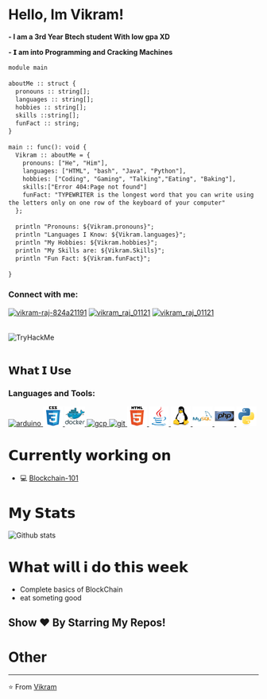 # Hello, Im Vikram!

**- I am a 3rd Year Btech student With low gpa XD**

**- 𝗜 am into Programming and Cracking Machines**




```
module main

aboutMe :: struct {
  pronouns :: string[];
  languages :: string[];
  hobbies :: string[];
  skills ::string[];
  funFact :: string;
}

main :: func(): void {
  Vikram :: aboutMe = {
    pronouns: ["He", "Him"],
    languages: ["HTML", "bash", "Java", "Python"],
    hobbies: ["Coding", "Gaming", "Talking","Eating", "Baking"],
    skills:["Error 404:Page not found"]
    funFact: "TYPEWRITER is the longest word that you can write using the letters only on one row of the keyboard of your computer"
  };

  println "Pronouns: ${Vikram.pronouns}";
  println "Languages I Know: ${Vikram.languages}";
  println "My Hobbies: ${Vikram.hobbies}";
  println "My Skills are: ${Vikram.Skills}";
  println "Fun Fact: ${Vikram.funFact}";

}
```
<h3 align="left">Connect with me:</h3>
<p align="left">
<a href="https://linkedin.com/in/vikram-raj-824a21191" target="blank"><img align="center" src="https://raw.githubusercontent.com/rahuldkjain/github-profile-readme-generator/master/src/images/icons/Social/linked-in-alt.svg" alt="vikram-raj-824a21191" height="30" width="40" /></a>
<a href="https://www.hackerrank.com/vikram_raj_01121" target="blank"><img align="center" src="https://raw.githubusercontent.com/rahuldkjain/github-profile-readme-generator/master/src/images/icons/Social/hackerrank.svg" alt="vikram_raj_01121" height="30" width="40" /></a>
<a href="https://www.leetcode.com/vikram_raj_01121" target="blank"><img align="center" src="https://raw.githubusercontent.com/rahuldkjain/github-profile-readme-generator/master/src/images/icons/Social/leet-code.svg" alt="vikram_raj_01121" height="30" width="40" /></a>
<div>
<br>
<img align= "center"src="https://tryhackme-badges.s3.amazonaws.com/youaresowownk69.png" alt="TryHackMe"></div><br>
</p>

## 𝗪𝗵𝗮𝘁 𝗜 𝗨𝘀𝗲

<h3 align="left">Languages and Tools:</h3>
<p align="left"> <a href="https://www.arduino.cc/" target="_blank" rel="noreferrer"> <img src="https://cdn.worldvectorlogo.com/logos/arduino-1.svg" alt="arduino" width="40" height="40"/> </a> <a href="https://www.w3schools.com/css/" target="_blank" rel="noreferrer"> <img src="https://raw.githubusercontent.com/devicons/devicon/master/icons/css3/css3-original-wordmark.svg" alt="css3" width="40" height="40"/> </a> <a href="https://www.docker.com/" target="_blank" rel="noreferrer"> <img src="https://raw.githubusercontent.com/devicons/devicon/master/icons/docker/docker-original-wordmark.svg" alt="docker" width="40" height="40"/> </a> <a href="https://cloud.google.com" target="_blank" rel="noreferrer"> <img src="https://www.vectorlogo.zone/logos/google_cloud/google_cloud-icon.svg" alt="gcp" width="40" height="40"/> </a> <a href="https://git-scm.com/" target="_blank" rel="noreferrer"> <img src="https://www.vectorlogo.zone/logos/git-scm/git-scm-icon.svg" alt="git" width="40" height="40"/> </a> <a href="https://www.w3.org/html/" target="_blank" rel="noreferrer"> <img src="https://raw.githubusercontent.com/devicons/devicon/master/icons/html5/html5-original-wordmark.svg" alt="html5" width="40" height="40"/> </a> <a href="https://www.java.com" target="_blank" rel="noreferrer"> <img src="https://raw.githubusercontent.com/devicons/devicon/master/icons/java/java-original.svg" alt="java" width="40" height="40"/> </a> <a href="https://www.linux.org/" target="_blank" rel="noreferrer"> <img src="https://raw.githubusercontent.com/devicons/devicon/master/icons/linux/linux-original.svg" alt="linux" width="40" height="40"/> </a> <a href="https://www.mysql.com/" target="_blank" rel="noreferrer"> <img src="https://raw.githubusercontent.com/devicons/devicon/master/icons/mysql/mysql-original-wordmark.svg" alt="mysql" width="40" height="40"/> </a> <a href="https://www.php.net" target="_blank" rel="noreferrer"> <img src="https://raw.githubusercontent.com/devicons/devicon/master/icons/php/php-original.svg" alt="php" width="40" height="40"/> </a> <a href="https://www.python.org" target="_blank" rel="noreferrer"> <img src="https://raw.githubusercontent.com/devicons/devicon/master/icons/python/python-original.svg" alt="python" width="40" height="40"/> </a> </p>


# 𝗖𝘂𝗿𝗿𝗲𝗻𝘁𝗹𝘆 𝘄𝗼𝗿𝗸𝗶𝗻𝗴 𝗼𝗻

- 💻 [Blockchain-101](https://github.com/codexgegas/Blockchain101)


# 𝗠𝘆 𝗦𝘁𝗮𝘁𝘀

![Github stats](https://github-readme-stats.vercel.app/api?username=codexgegas&show_icons=true&hide_border=true)

# 𝗪𝗵𝗮𝘁 𝘄𝗶𝗹𝗹 𝗶 𝗱𝗼 𝘁𝗵𝗶𝘀 𝘄𝗲𝗲𝗸
- Complete basics of BlockChain
- eat someting good


## Show ❤️ By Starring My Repos!


# Other



---

 ⭐️ From [Vikram](https://github.com/codexgegas)